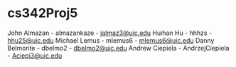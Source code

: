 # cs342Proj5

John Almazan - almazankaze - jalmaz3@uic.edu
Huihan Hu - hhhzs - hhu25@uic.edu
Michael Lemus - mlemus6 - mlemus6@uic.edu
Danny Belmonte - dbelmo2 - dbelmo2@uic.edu
Andrew Ciepiela - AndrzejCiepiela - Aciepi3@uic.edu
